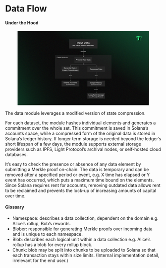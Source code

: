 # Data Flow

#### Under the Hood

<figure><img src="../../../.gitbook/assets/Termina Diagrams (5) (2).png" alt=""><figcaption></figcaption></figure>

The data module leverages a modified version of state compression.

For each dataset, the module hashes individual elements and generates a commitment over the whole set. This commitment is saved in Solana’s accounts space, while a compressed form of the original data is stored in Solana’s ledger history. If longer term storage is needed beyond the ledger’s short lifespan of a few days, the module supports external storage providers such as IPFS, Light Protocol’s archival nodes, or self-hosted cloud databases.

It’s easy to check the presence or absence of any data element by submitting a Merkle proof on-chain. The data is temporary and can be removed after a specified period or event, e.g. X time has elapsed or Y event has occurred, which puts a maximum time bound on the elements. Since Solana requires rent for accounts, removing outdated data allows rent to be reclaimed and prevents the lock-up of increasing amounts of capital over time.

#### Glossary

* Namespace: describes a data collection, dependent on the domain e.g. Alice’s rollup, Bob’s rewards.
* Blober: responsible for generating Merkle proofs over incoming data and is unique to each namespace.
* Blob: describes each logical unit within a data collection e.g. Alice’s rollup has a blob for every rollup block.
* Chunk: blob may be split into chunks to be uploaded to Solana so that each transaction stays within size limits. (Internal implementation detail, irrelevant for the end user.)
